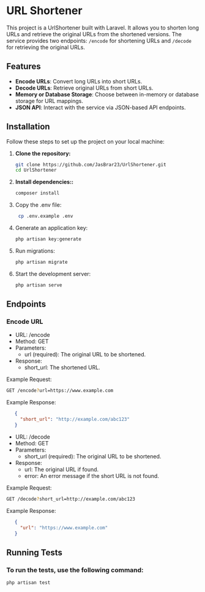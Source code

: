 # URL Shortener

This project is a UrlShortener built with Laravel. It allows you to shorten long URLs and retrieve the original URLs from the
shortened versions. The service provides two endpoints: `/encode` for shortening URLs and `/decode` for retrieving the original URLs.

## Features

- **Encode URLs**: Convert long URLs into short URLs.
- **Decode URLs**: Retrieve original URLs from short URLs.
- **Memory or Database Storage**: Choose between in-memory or database storage for URL mappings.
- **JSON API**: Interact with the service via JSON-based API endpoints.

## Installation

Follow these steps to set up the project on your local machine:

1. **Clone the repository:**

   ```bash
   git clone https://github.com/JasBrar23/UrlShortener.git
   cd UrlShortener
   ```

2. **Install dependencies::**

    ```bash
   composer install
   ```

3. Copy the .env file:

   ```bash
    cp .env.example .env
   ```

4. Generate an application key:

    ```bash
   php artisan key:generate
   ```

5. Run migrations:

    ```bash
   php artisan migrate
   ```

6. Start the development server:

    ```bash
   php artisan serve
   ```

## Endpoints

### Encode URL

* URL: /encode
* Method: GET
* Parameters:
    * url (required): The original URL to be shortened.
* Response:
    * short_url: The shortened URL.

Example Request:

  ```bash
  GET /encode?url=https://www.example.com
  ```

Example Response:

 ```json
    {
      "short_url": "http://example.com/abc123"
    }
 ```

* URL: /decode
* Method: GET
* Parameters:
    * short_url (required): The original URL to be shortened.
* Response:
    * url: The original URL if found.
    * error: An error message if the short URL is not found.

Example Request:

  ```bash
  GET /decode?short_url=http://example.com/abc123
  ```

Example Response:

 ```json
    {
      "url": "https://www.example.com"
    }
 ```

## Running Tests

### To run the tests, use the following command:

  ```bash
  php artisan test
  ```
